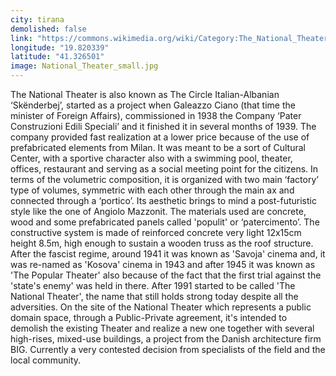 ```yaml
---
city: tirana
demolished: false
link: "https://commons.wikimedia.org/wiki/Category:The_National_Theater"
longitude: "19.820339"
latitude: "41.326501"
image: National_Theater_small.jpg
---
```

The National Theater is also known as The Circle Italian-Albanian ‘Skënderbej’, started as a project when Galeazzo Ciano (that time the minister of Foreign Affairs), commissioned in 1938 the Company ‘Pater Construzioni Edili Speciali’ and it finished it in several months of 1939. The company provided fast realization at a lower price because of the use of prefabricated elements from Milan. It was meant to be a sort of Cultural Center, with a sportive character also with a swimming pool, theater, offices, restaurant and serving as a social meeting point for the citizens. In terms of the volumetric composition, it is organized with two main ‘factory’ type of volumes, symmetric with each other through the main ax and connected through a ‘portico’. Its aesthetic brings to mind a post-futuristic style like the one of Angiolo Mazzonit. The materials used are concrete, wood and some prefabricated panels called 'populit' or ‘patercimento’. The constructive system is made of reinforced concrete very light 12x15cm height 8.5m, high enough to sustain a wooden truss as the roof structure. After the fascist regime, around 1941 it was known as 'Savoja' cinema and, it was re-named as 'Kosova' cinema in 1943 and after 1945 it was known as 'The Popular Theater' also because of the fact that the first trial against the 'state's enemy' was held in there. After 1991 started to be called 'The National Theater', the name that still holds strong today despite all the adversities. On the site of the National Theater which represents a public domain space, through a Public-Private agreement, it's intended to demolish the existing Theater and realize a new one together with several high-rises, mixed-use buildings, a project from the Danish architecture firm BIG. Currently a very contested decision from specialists of the field and the local community.